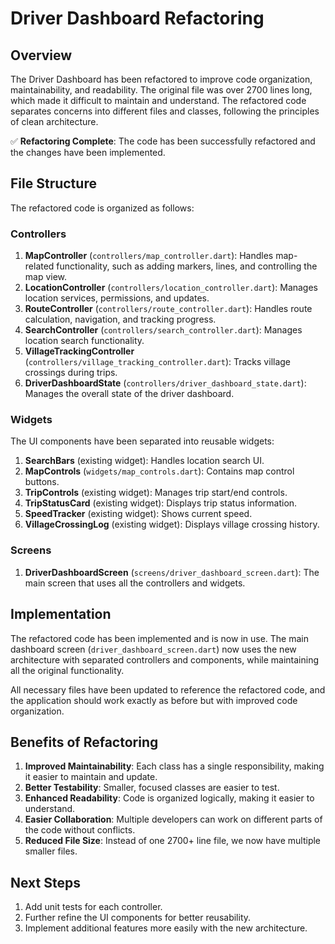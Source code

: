 # Driver Dashboard Refactoring

## Overview

The Driver Dashboard has been refactored to improve code organization, maintainability, and readability. The original file was over 2700 lines long, which made it difficult to maintain and understand. The refactored code separates concerns into different files and classes, following the principles of clean architecture.

✅ **Refactoring Complete**: The code has been successfully refactored and the changes have been implemented.

## File Structure

The refactored code is organized as follows:

### Controllers

1. **MapController** (`controllers/map_controller.dart`): Handles map-related functionality, such as adding markers, lines, and controlling the map view.
2. **LocationController** (`controllers/location_controller.dart`): Manages location services, permissions, and updates.
3. **RouteController** (`controllers/route_controller.dart`): Handles route calculation, navigation, and tracking progress.
4. **SearchController** (`controllers/search_controller.dart`): Manages location search functionality.
5. **VillageTrackingController** (`controllers/village_tracking_controller.dart`): Tracks village crossings during trips.
6. **DriverDashboardState** (`controllers/driver_dashboard_state.dart`): Manages the overall state of the driver dashboard.

### Widgets

The UI components have been separated into reusable widgets:

1. **SearchBars** (existing widget): Handles location search UI.
2. **MapControls** (`widgets/map_controls.dart`): Contains map control buttons.
3. **TripControls** (existing widget): Manages trip start/end controls.
4. **TripStatusCard** (existing widget): Displays trip status information.
5. **SpeedTracker** (existing widget): Shows current speed.
6. **VillageCrossingLog** (existing widget): Displays village crossing history.

### Screens

1. **DriverDashboardScreen** (`screens/driver_dashboard_screen.dart`): The main screen that uses all the controllers and widgets.

## Implementation

The refactored code has been implemented and is now in use. The main dashboard screen (`driver_dashboard_screen.dart`) now uses the new architecture with separated controllers and components, while maintaining all the original functionality.

All necessary files have been updated to reference the refactored code, and the application should work exactly as before but with improved code organization.

## Benefits of Refactoring

1. **Improved Maintainability**: Each class has a single responsibility, making it easier to maintain and update.
2. **Better Testability**: Smaller, focused classes are easier to test.
3. **Enhanced Readability**: Code is organized logically, making it easier to understand.
4. **Easier Collaboration**: Multiple developers can work on different parts of the code without conflicts.
5. **Reduced File Size**: Instead of one 2700+ line file, we now have multiple smaller files.

## Next Steps

1. Add unit tests for each controller.
2. Further refine the UI components for better reusability.
3. Implement additional features more easily with the new architecture.